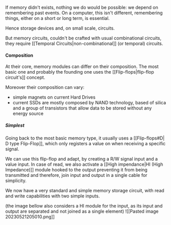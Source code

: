 If memory didn't exists, nothing we do would be possible: we depend on remembering past events. On a computer, this isn't different, remembering things, either on a short or long term, is essential. 

Hence storage devices and, on small scale, circuits.

But memory circuits, couldn't be crafted with usual combinational circuits, they require [[Temporal Circuits|non-combinational]] (or temporal) circuits.

#### Composition
At their core, memory modules can differ on their composition. The most basic one and probably the founding one uses the [[Flip-flops|flip-flop circuit's]] concept. 

Moreover their composition can vary:
- simple magnets on current Hard Drives
- current SSDs are mostly composed by NAND technology, based  of silica and a group of transistors that allow data to be stored without any energy source

##### Simplest
Going back to the most basic memory type, it usually uses a [[Flip-flops#D| D type Flip-Flop]], which only registers a value on when receiving a specific signal. 

We can use this flip-flop and adapt, by creating a R/W signal input and a value input. In case of read, we also activate a [[High impendance|HI (High Impedance)]] module hooked to the output preventing it from being transmitted and therefore, join input and output in a single cable for simplicity.

We now have a very standard and simple memory storage circuit, with read and write capabilities with two simple inputs.

(the image bellow also  considers a HI module for the input, as its input and output are separated and not joined as a single element)
![[Pasted image 20230521205010.png]] 
